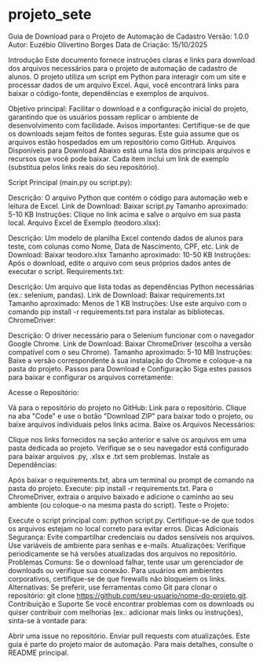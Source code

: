 # projeto_sete
Guia de Download para o Projeto de Automação de Cadastro
Versão: 1.0.0
Autor: Euzébio Olivertino Borges
Data de Criação: 15/10/2025

Introdução
Este documento fornece instruções claras e links para download dos arquivos necessários para o projeto de automação de cadastro de alunos. O projeto utiliza um script em Python para interagir com um site e processar dados de um arquivo Excel. Aqui, você encontrará links para baixar o código-fonte, dependências e exemplos de arquivos.

Objetivo principal: Facilitar o download e a configuração inicial do projeto, garantindo que os usuários possam replicar o ambiente de desenvolvimento com facilidade.
Avisos importantes: Certifique-se de que os downloads sejam feitos de fontes seguras. Este guia assume que os arquivos estão hospedados em um repositório como GitHub.
Arquivos Disponíveis para Download
Abaixo está uma lista dos principais arquivos e recursos que você pode baixar. Cada item inclui um link de exemplo (substitua pelos links reais do seu repositório).

Script Principal (main.py ou script.py):

Descrição: O arquivo Python que contém o código para automação web e leitura de Excel.
Link de Download: Baixar script.py
Tamanho aproximado: 5-10 KB
Instruções: Clique no link acima e salve o arquivo em sua pasta local.
Arquivo Excel de Exemplo (teodoro.xlsx):

Descrição: Um modelo de planilha Excel contendo dados de alunos para teste, com colunas como Nome, Data de Nascimento, CPF, etc.
Link de Download: Baixar teodoro.xlsx
Tamanho aproximado: 10-50 KB
Instruções: Após o download, edite o arquivo com seus próprios dados antes de executar o script.
Requirements.txt:

Descrição: Um arquivo que lista todas as dependências Python necessárias (ex.: selenium, pandas).
Link de Download: Baixar requirements.txt
Tamanho aproximado: Menos de 1 KB
Instruções: Use este arquivo com o comando pip install -r requirements.txt para instalar as bibliotecas.
ChromeDriver:

Descrição: O driver necessário para o Selenium funcionar com o navegador Google Chrome.
Link de Download: Baixar ChromeDriver (escolha a versão compatível com o seu Chrome).
Tamanho aproximado: 5-10 MB
Instruções: Baixe a versão correspondente à sua instalação do Chrome e coloque-a na pasta do projeto.
Passos para Download e Configuração
Siga estes passos para baixar e configurar os arquivos corretamente:

Acesse o Repositório:

Vá para o repositório do projeto no GitHub: Link para o repositório.
Clique na aba "Code" e use o botão "Download ZIP" para baixar todo o projeto, ou baixe arquivos individuais pelos links acima.
Baixe os Arquivos Necessários:

Clique nos links fornecidos na seção anterior e salve os arquivos em uma pasta dedicada ao projeto.
Verifique se o seu navegador está configurado para baixar arquivos .py, .xlsx e .txt sem problemas.
Instale as Dependências:

Após baixar o requirements.txt, abra um terminal ou prompt de comando na pasta do projeto.
Execute: pip install -r requirements.txt.
Para o ChromeDriver, extraia o arquivo baixado e adicione o caminho ao seu ambiente (ou coloque-o na mesma pasta do script).
Teste o Projeto:

Execute o script principal com: python script.py.
Certifique-se de que todos os arquivos estejam no local correto para evitar erros.
Dicas Adicionais
Segurança: Evite compartilhar credenciais ou dados sensíveis nos arquivos. Use variáveis de ambiente para senhas e e-mails.
Atualizações: Verifique periodicamente se há versões atualizadas dos arquivos no repositório.
Problemas Comuns:
Se o download falhar, tente usar um gerenciador de downloads ou verifique sua conexão.
Para usuários em ambientes corporativos, certifique-se de que firewalls não bloqueiem os links.
Alternativas: Se preferir, use ferramentas como Git para clonar o repositório: git clone https://github.com/seu-usuario/nome-do-projeto.git.
Contribuição e Suporte
Se você encontrar problemas com os downloads ou quiser contribuir com melhorias (ex.: adicionar mais links ou instruções), sinta-se à vontade para:

Abrir uma issue no repositório.
Enviar pull requests com atualizações.
Este guia é parte do projeto maior de automação. Para mais detalhes, consulte o README principal.


